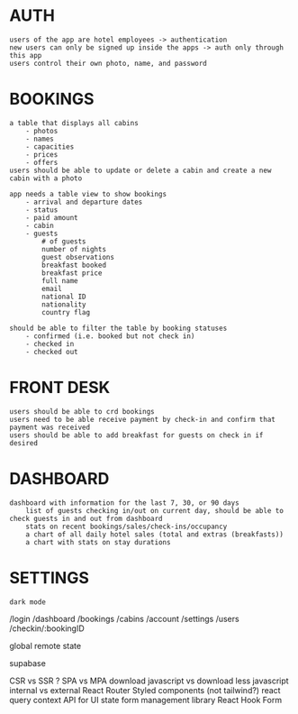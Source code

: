 # AUTH
    users of the app are hotel employees -> authentication
    new users can only be signed up inside the apps -> auth only through this app
    users control their own photo, name, and password


# BOOKINGS
    a table that displays all cabins
        - photos
        - names
        - capacities
        - prices
        - offers
    users should be able to update or delete a cabin and create a new cabin with a photo

    app needs a table view to show bookings
        - arrival and departure dates
        - status
        - paid amount
        - cabin
        - guests
            # of guests
            number of nights
            guest observations
            breakfast booked
            breakfast price
            full name
            email
            national ID
            nationality
            country flag

    should be able to filter the table by booking statuses
        - confirmed (i.e. booked but not check in)
        - checked in
        - checked out

# FRONT DESK
    users should be able to crd bookings
    users need to be able receive payment by check-in and confirm that payment was received
    users should be able to add breakfast for guests on check in if desired

# DASHBOARD
    dashboard with information for the last 7, 30, or 90 days
        list of guests checking in/out on current day, should be able to check guests in and out from dashboard
        stats on recent bookings/sales/check-ins/occupancy
        a chart of all daily hotel sales (total and extras (breakfasts))
        a chart with stats on stay durations

# SETTINGS
    dark mode



/login
/dashboard
/bookings
/cabins
/account
/settings
/users
/checkin/:bookingID

global remote state

supabase

CSR vs SSR ?
SPA vs MPA
download javascript vs download less javascript
internal vs external
React Router
Styled components (not tailwind?)
react query
context API for UI state
form management library React Hook Form
